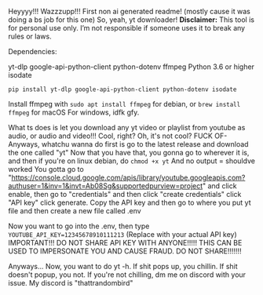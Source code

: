 Heyyyy!!! Wazzzupp!!! First non ai generated readme! (mostly cause it was doing a bs job for this one)
So, yeah, yt downloader!
**Disclaimer:** This tool is for personal use only. I’m not responsible if someone uses it to break any rules or laws.

Dependencies:


yt-dlp
google-api-python-client
python-dotenv
ffmpeg
Python 3.6 or higher
isodate


```pip install yt-dlp google-api-python-client python-dotenv isodate```


Install ffmpeg with ```sudo apt install ffmpeg``` for debian, or ```brew install ffmpeg``` for macOS
For windows, idfk gfy.


What ts does is let you download any yt video or playlist from youtube as audio, or audio and video!!! Cool, right? Oh, it's not cool? FUCK OF-
Anyways, whatchu wanna do first is go to the latest release and download the one called "yt" 
Now that you have that, you gonna go to wherever it is, and then if you're on linux debian, do ```chmod +x yt``` And no output = shouldve worked 
You gotta go to "https://console.cloud.google.com/apis/library/youtube.googleapis.com?authuser=1&inv=1&invt=Ab08Sg&supportedpurview=project" and click enable, then go to "credentials" and then click "create credentials" click "API key" click generate. Copy the API key and then go to where you put yt file and then create a new file called .env

Now you want to go into the .env, then type `YOUTUBE_API_KEY=12345678910111213` (Replace with your actual API key) 
IMPORTANT!!! DO NOT SHARE API KEY WITH ANYONE!!!!! THIS CAN BE USED TO IMPERSONATE YOU AND CAUSE FRAUD. DO NOT SHARE!!!!!!!

Anyways... Now, you want to do yt -h. If shit pops up, you chillin. If shit doesn't popup, you not. If you're not chilling, dm me on discord with your issue. My discord is "thattrandombird"
